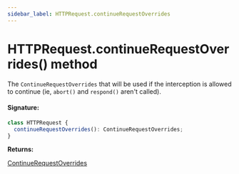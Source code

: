 ```yaml
---
sidebar_label: HTTPRequest.continueRequestOverrides
---
```


# HTTPRequest.continueRequestOverrides() method

The `ContinueRequestOverrides` that will be used if the interception is allowed to continue (ie, `abort()` and `respond()` aren't called).

#### Signature:

```typescript
class HTTPRequest {
  continueRequestOverrides(): ContinueRequestOverrides;
}
```

**Returns:**

[ContinueRequestOverrides](./puppeteer.continuerequestoverrides.md)
